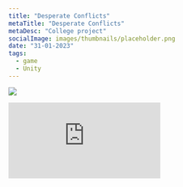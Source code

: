 ```yaml
---
title: "Desperate Conflicts"
metaTitle: "Desperate Conflicts"
metaDesc: "College project"
socialImage: images/thumbnails/placeholder.png
date: "31-01-2023"
tags:
  - game
  - Unity
---
```


<img src="/images/thumbnails/placeholder.png" class="w-5/6 mx-auto"></img>

<iframe class="w-5/6 mx-auto" frameborder="0" src="https://itch.io/embed/1574125?border_width=0"><a href="https://blucherrigames.itch.io/desperate-conflicts">Desperate Conflicts by BluCherri</a></iframe>
